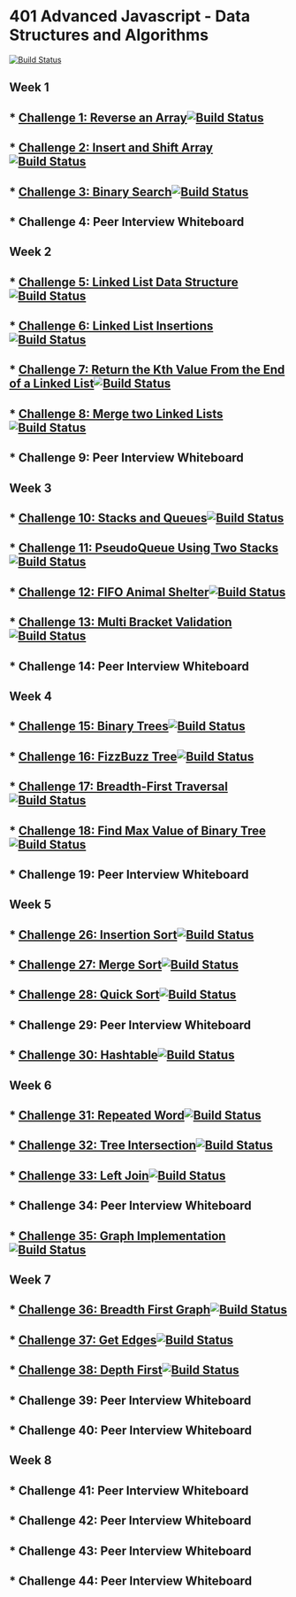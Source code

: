 # 401 Advanced Javascript - Data Structures and Algorithms

[![Build Status](https://travis-ci.org/colosrjones-401d4/data-structures-and-algorithms.svg?branch=master)](https://travis-ci.org/colosrjones-401d4/data-structures-and-algorithms)

## Week 1

## * [Challenge 1: Reverse an Array](https://github.com/colosrjones-401d4/data-structures-and-algorithms/tree/master/challenges/arrayReverse)[![Build Status](https://travis-ci.org/colosrjones-401d4/data-structures-and-algorithms.svg?branch=master)](https://travis-ci.org/colosrjones-401d4/data-structures-and-algorithms)

## * [Challenge 2: Insert and Shift Array](https://github.com/colosrjones-401d4/data-structures-and-algorithms/tree/master/challenges/arrayShift)[![Build Status](https://travis-ci.org/colosrjones-401d4/data-structures-and-algorithms.svg?branch=master)](https://travis-ci.org/colosrjones-401d4/data-structures-and-algorithms)

## * [Challenge 3: Binary Search](https://github.com/colosrjones-401d4/data-structures-and-algorithms/tree/master/challenges/arrayBinarySearch)[![Build Status](https://travis-ci.org/colosrjones-401d4/data-structures-and-algorithms.svg?branch=master)](https://travis-ci.org/colosrjones-401d4/data-structures-and-algorithms)

## * Challenge 4: Peer Interview Whiteboard 

## Week 2

## * [Challenge 5: Linked List Data Structure](https://github.com/colosrjones-401d4/data-structures-and-algorithms/tree/master/Data-Structures/linkedList)[![Build Status](https://travis-ci.org/colosrjones-401d4/data-structures-and-algorithms.svg?branch=master)](https://travis-ci.org/colosrjones-401d4/data-structures-and-algorithms)

## * [Challenge 6: Linked List Insertions](https://github.com/colosrjones-401d4/data-structures-and-algorithms/blob/master/ll-insertions/README.md)[![Build Status](https://travis-ci.org/colosrjones-401d4/data-structures-and-algorithms.svg?branch=master)](https://travis-ci.org/colosrjones-401d4/data-structures-and-algorithms)

## * [Challenge 7: Return the Kth Value From the End of a Linked List](https://github.com/colosrjones-401d4/data-structures-and-algorithms/tree/master/ll-kth-from-end)[![Build Status](https://travis-ci.org/colosrjones-401d4/data-structures-and-algorithms.svg?branch=master)](https://travis-ci.org/colosrjones-401d4/data-structures-and-algorithms)

## * [Challenge 8: Merge two Linked Lists](https://github.com/colosrjones-401d4/data-structures-and-algorithms/tree/master/llMerge)[![Build Status](https://travis-ci.org/colosrjones-401d4/data-structures-and-algorithms.svg?branch=master)](https://travis-ci.org/colosrjones-401d4/data-structures-and-algorithms)

## * Challenge 9: Peer Interview Whiteboard 

## Week 3

## * [Challenge 10: Stacks and Queues](https://github.com/colosrjones-401d4/data-structures-and-algorithms/tree/master/stacksAndQueues)[![Build Status](https://travis-ci.org/colosrjones-401d4/data-structures-and-algorithms.svg?branch=master)](https://travis-ci.org/colosrjones-401d4/data-structures-and-algorithms)

## * [Challenge 11: PseudoQueue Using Two Stacks](https://github.com/colosrjones-401d4/data-structures-and-algorithms/tree/master/queueWithStacks)[![Build Status](https://travis-ci.org/colosrjones-401d4/data-structures-and-algorithms.svg?branch=master)](https://travis-ci.org/colosrjones-401d4/data-structures-and-algorithms)

## * [Challenge 12: FIFO Animal Shelter](https://github.com/colosrjones-401d4/data-structures-and-algorithms/tree/master/challenges/fifoAnimalShelter)[![Build Status](https://travis-ci.org/colosrjones-401d4/data-structures-and-algorithms.svg?branch=master)](https://travis-ci.org/colosrjones-401d4/data-structures-and-algorithms)

## * [Challenge 13: Multi Bracket Validation](https://github.com/colosrjones-401d4/data-structures-and-algorithms/tree/master/challenges/multiBracketValidation)[![Build Status](https://travis-ci.org/colosrjones-401d4/data-structures-and-algorithms.svg?branch=master)](https://travis-ci.org/colosrjones-401d4/data-structures-and-algorithms)

## * Challenge 14: Peer Interview Whiteboard 

## Week 4

## * [Challenge 15: Binary Trees](https://github.com/colosrjones-401d4/data-structures-and-algorithms/tree/master/tree)[![Build Status](https://travis-ci.org/colosrjones-401d4/data-structures-and-algorithms.svg?branch=master)](https://travis-ci.org/colosrjones-401d4/data-structures-and-algorithms)

## * [Challenge 16: FizzBuzz Tree](https://github.com/colosrjones-401d4/data-structures-and-algorithms/tree/master/challenges/fizzBuzzTree)[![Build Status](https://travis-ci.org/colosrjones-401d4/data-structures-and-algorithms.svg?branch=master)](https://travis-ci.org/colosrjones-401d4/data-structures-and-algorithms)

## * [Challenge 17: Breadth-First Traversal](https://github.com/colosrjones-401d4/data-structures-and-algorithms/tree/master/challenges/breadth-first)[![Build Status](https://travis-ci.org/colosrjones-401d4/data-structures-and-algorithms.svg?branch=master)](https://travis-ci.org/colosrjones-401d4/data-structures-and-algorithms)

## * [Challenge 18: Find Max Value of Binary Tree](https://github.com/colosrjones-401d4/data-structures-and-algorithms/tree/master/challenges/find-maximum-binary-tree)[![Build Status](https://travis-ci.org/colosrjones-401d4/data-structures-and-algorithms.svg?branch=master)](https://travis-ci.org/colosrjones-401d4/data-structures-and-algorithms)

## * Challenge 19: Peer Interview Whiteboard 

## Week 5

## * [Challenge 26: Insertion Sort](https://github.com/colosrjones-401d4/data-structures-and-algorithms/tree/insertionsort/challenges/insertion-sort)[![Build Status](https://travis-ci.org/colosrjones-401d4/data-structures-and-algorithms.svg?branch=master)](https://travis-ci.org/colosrjones-401d4/data-structures-and-algorithms)

## * [Challenge 27: Merge Sort](https://github.com/colosrjones-401d4/data-structures-and-algorithms/tree/mergesort/challenges/mergesort)[![Build Status](https://travis-ci.org/colosrjones-401d4/data-structures-and-algorithms.svg?branch=master)](https://travis-ci.org/colosrjones-401d4/data-structures-and-algorithms)

## * [Challenge 28: Quick Sort](https://github.com/colosrjones-401d4/data-structures-and-algorithms/tree/quicksort/challenges/quicksort)[![Build Status](https://travis-ci.org/colosrjones-401d4/data-structures-and-algorithms.svg?branch=master)](https://travis-ci.org/colosrjones-401d4/data-structures-and-algorithms)

## * Challenge 29: Peer Interview Whiteboard 

## * [Challenge 30: Hashtable](https://github.com/colosrjones-401d4/data-structures-and-algorithms/tree/master/Data-Structures/hashtable)[![Build Status](https://travis-ci.org/colosrjones-401d4/data-structures-and-algorithms.svg?branch=master)](https://travis-ci.org/colosrjones-401d4/data-structures-and-algorithms)

## Week 6

## * [Challenge 31: Repeated Word](https://github.com/colosrjones-401d4/data-structures-and-algorithms/tree/repeated-word/challenges/repeated-word)[![Build Status](https://travis-ci.org/colosrjones-401d4/data-structures-and-algorithms.svg?branch=master)](https://travis-ci.org/colosrjones-401d4/data-structures-and-algorithms)

## * [Challenge 32: Tree Intersection](https://github.com/colosrjones-401d4/data-structures-and-algorithms/tree/tree-intersection/challenges/tree-intersection)[![Build Status](https://travis-ci.org/colosrjones-401d4/data-structures-and-algorithms.svg?branch=master)](https://travis-ci.org/colosrjones-401d4/data-structures-and-algorithms)

## * [Challenge 33: Left Join](https://github.com/colosrjones-401d4/data-structures-and-algorithms/tree/left-join/challenges/left-join)[![Build Status](https://travis-ci.org/colosrjones-401d4/data-structures-and-algorithms.svg?branch=master)](https://travis-ci.org/colosrjones-401d4/data-structures-and-algorithms)

## * Challenge 34: Peer Interview Whiteboard 

## * [Challenge 35: Graph Implementation](https://github.com/colosrjones-401d4/data-structures-and-algorithms/tree/master/Data-Structures/hashtable)[![Build Status](https://travis-ci.org/colosrjones-401d4/data-structures-and-algorithms.svg?branch=master)](https://travis-ci.org/colosrjones-401d4/data-structures-and-algorithms)

## Week 7

## * [Challenge 36: Breadth First Graph](https://github.com/colosrjones-401d4/data-structures-and-algorithms/tree/breadth-first-graph/challenges/breadth-first-graph)[![Build Status](https://travis-ci.org/colosrjones-401d4/data-structures-and-algorithms.svg?branch=master)](https://travis-ci.org/colosrjones-401d4/data-structures-and-algorithms)

## * [Challenge 37: Get Edges](https://github.com/colosrjones-401d4/data-structures-and-algorithms/tree/get-edges/challenges/get-edges)[![Build Status](https://travis-ci.org/colosrjones-401d4/data-structures-and-algorithms.svg?branch=master)](https://travis-ci.org/colosrjones-401d4/data-structures-and-algorithms)

## * [Challenge 38: Depth First](https://github.com/colosrjones-401d4/data-structures-and-algorithms/tree/depth-first/challenges/depth-first)[![Build Status](https://travis-ci.org/colosrjones-401d4/data-structures-and-algorithms.svg?branch=master)](https://travis-ci.org/colosrjones-401d4/data-structures-and-algorithms)

## * Challenge 39: Peer Interview Whiteboard 

## * Challenge 40: Peer Interview Whiteboard 

## Week 8

## * Challenge 41: Peer Interview Whiteboard 

## * Challenge 42: Peer Interview Whiteboard 

## * Challenge 43: Peer Interview Whiteboard 

## * Challenge 44: Peer Interview Whiteboard 





